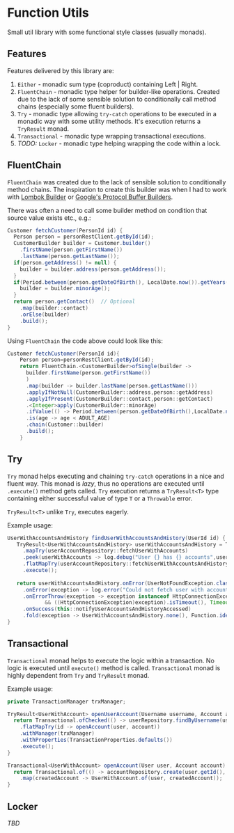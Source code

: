 # Function Utils
Small util library with some functional style classes (usually monads).

## Features
Features delivered by this library are:
1. `Either` - monadic sum type (coproduct) containing Left | Right.
1. `FluentChain` - monadic type helper for builder-like operations. Created due to the lack of some
   sensible solution to conditionally call method chains (especially some fluent builders).
1. `Try` - monadic type allowing `try-catch` operations to be executed in a monadic way with some
   utility methods. It's execution returns a `TryResult` monad.
1. `Transactional` - monadic type wrapping transactional executions.
1. _TODO:_ `Locker` - monadic type helping wrapping the code within a lock.

## FluentChain
`FluentChain` was created due to the lack of sensible solution to conditionally method chains.
The inspiration to create this builder was when I had to work with [Lombok Builder][1] 
or [Google's Protocol Buffer Builders][2].

There was often a need to call some builder method on condition that source value exists etc., e.g.:
```java
Customer fetchCustomer(PersonId id) {
  Person person = personRestClient.getById(id);
  CustomerBuilder builder = Customer.builder()
    .firstName(person.getFirstName())
    .lastName(person.getLastName());
  if(person.getAddress() != null) {
    builder = builder.address(person.getAddress());
  }
  if(Period.between(person.getDateOfBirth(), LocalDate.now()).getYears() < ADULT_AGE) {
    builder = builder.minorAge();
  }
  return person.getContact()  // Optional
    .map(builder::contact)
    .orElse(builder)
    .build();
}
```

Using `FluentChain` the code above could look like this:

```java
Customer fetchCustomer(PersonId id){
    Person person=personRestClient.getById(id);
    return FluentChain.<CustomerBuilder>ofSingle(builder ->
      builder.firstName(person.getFirstName())
      )
      .map(builder -> builder.lastName(person.getLastName()))
      .applyIfNotNull(CustomerBuilder::address,person::getAddress)
      .applyIfPresent(CustomerBuilder::contact,person::getContact)
      .<Integer>apply(CustomerBuilder::minorAge)
      .ifValue(() -> Period.between(person.getDateOfBirth(),LocalDate.now()).getYears())
      .is(age -> age < ADULT_AGE)
      .chain(Customer::builder)
      .build();
    }
```

## Try

`Try` monad helps executing and chaining `try-catch` operations in a nice and fluent way. This monad
is _lazy_, thus no operations are executed until `.execute()` method gets called.
`Try` execution returns a `TryResult<T>` type containing either successful value of type `T` or
a `Throwable` error. 

`TryResult<T>` unlike `Try`, executes eagerly.

Example usage:

```java
UserWithAccountsAndHistory findUserWithAccountsAndHistory(UserId id) {
   TryResult<UserWithAccountsAndHistory> userWithAccountsAndHistory = Try.of(() -> userRepository.findUserById(id))
     .mapTry(userAccountRepository::fetchUserWithAccounts)
     .peek(userWithAccounts -> log.debug("User {} has {} accounts",user.getUsername(),user.getAccounts().size()))
     .flatMapTry(userAccountRepository::fetchUserWithAccountsAndHistory)
     .execute();
     
   return userWithAccountsAndHistory.onError(UserNotFoundException.class, () -> log.warn("User with id {} not found", id))
     .onError(exception -> log.error("Could not fetch user with accounts and history for user id {}", id))
     .onErrorThrow(exception -> exception instanceof HttpConnectionException 
            && ((HttpConnectionException)exception).isTimeout(), TimeoutException::new)
     .onSuccess(this::notifyUserAccountsAndHistoryAccessed)
     .fold(exception -> UserWithAccountsAndHistory.none(), Function.identity());
}
```

## Transactional

`Transactional` monad helps to execute the logic within a transaction. No logic is executed until `execute()`
method is called. `Transactional` monad is highly dependent from `Try` and `TryResult` monad.

Example usage:

```java
private TransactionManager trxManager;

TryResult<UserWithAccount> openUserAccount(Username username, Account account) {
  return Transactional.ofChecked(() -> userRepository.findByUsername(username))
    .flatMapTry(id -> openAccount(user, account))
    .withManager(trxManager)
    .withProperties(TransactionProperties.defaults())
    .execute();
}

Transactional<UserWithAccount> openAccount(User user, Account account) {
  return Transactional.of(() -> accountRepository.create(user.getId(), account))
    .map(createdAccount -> UserWithAccount.of(user, createdAccount));
}
```

## Locker

_TBD_

[1]: https://projectlombok.org/features/Builder

[2]: https://developers.google.com/protocol-buffers/docs/javatutorial#builders